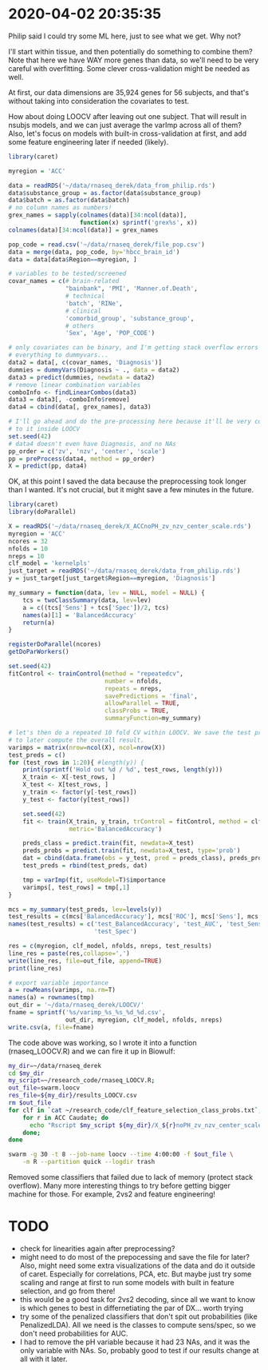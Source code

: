 # 2020-04-02 20:35:35

Philip said I could try some ML here, just to see what we get. Why not?

I'll start within tissue, and then potentially do something to combine them?
Note that here we have WAY more genes than data, so we'll need to be very
careful with overfitting. Some clever cross-validation might be needed as well. 

At first, our data dimensions are 35,924 genes for 56 subjects,
and that's without taking into consideration the covariates to test.

How about doing LOOCV after leaving out one subject. That will result in nsubjs
models, and we can just average the varImp across all of them? Also, let's focus
on models with built-in cross-validation at first, and add some feature
engineering later if needed (likely).

```r
library(caret)

myregion = 'ACC'

data = readRDS('~/data/rnaseq_derek/data_from_philip.rds')
data$substance_group = as.factor(data$substance_group)
data$batch = as.factor(data$batch)
# no column names as numbers!
grex_names = sapply(colnames(data)[34:ncol(data)],
                    function(x) sprintf('grex%s', x))
colnames(data)[34:ncol(data)] = grex_names

pop_code = read.csv('~/data/rnaseq_derek/file_pop.csv')
data = merge(data, pop_code, by='hbcc_brain_id')
data = data[data$Region==myregion, ]

# variables to be tested/screened
covar_names = c(# brain-related
                "bainbank", 'PMI', 'Manner.of.Death',
                # technical
                'batch', 'RINe',
                # clinical
                'comorbid_group', 'substance_group',
                # others
                'Sex', 'Age', 'POP_CODE')

# only covariates can be binary, and I'm getting stack overflow errors sending
# everything to dummyvars...
data2 = data[, c(covar_names, 'Diagnosis')]
dummies = dummyVars(Diagnosis ~ ., data = data2)
data3 = predict(dummies, newdata = data2)
# remove linear combination variables
comboInfo <- findLinearCombos(data3)
data3 = data3[, -comboInfo$remove]
data4 = cbind(data[, grex_names], data3)

# I'll go ahead and do the pre-processing here because it'll be very costly to
# to it inside LOOCV
set.seed(42)
# data4 doesn't even have Diagnosis, and no NAs
pp_order = c('zv', 'nzv', 'center', 'scale')
pp = preProcess(data4, method = pp_order)
X = predict(pp, data4)
```

OK, at this point I saved the data because the preprocessing took longer than I
wanted. It's not crucial, but it might save a few minutes in the future.

```r
library(caret)
library(doParallel)

X = readRDS('~/data/rnaseq_derek/X_ACCnoPH_zv_nzv_center_scale.rds')
myregion = 'ACC'
ncores = 32
nfolds = 10
nreps = 10
clf_model = 'kernelpls'
just_target = readRDS('~/data/rnaseq_derek/data_from_philip.rds')
y = just_target[just_target$Region==myregion, 'Diagnosis']

my_summary = function(data, lev = NULL, model = NULL) {
    tcs = twoClassSummary(data, lev=lev)
    a = c((tcs['Sens'] + tcs['Spec'])/2, tcs)
    names(a)[1] = 'BalancedAccuracy'
    return(a)
}

registerDoParallel(ncores)
getDoParWorkers()

set.seed(42)
fitControl <- trainControl(method = "repeatedcv",
                           number = nfolds,
                           repeats = nreps,
                           savePredictions = 'final',
                           allowParallel = TRUE,
                           classProbs = TRUE,
                           summaryFunction=my_summary)

# let's then do a repeated 10 fold CV within LOOCV. We save the test predictions
# to later compute the overall result.
varimps = matrix(nrow=ncol(X), ncol=nrow(X))
test_preds = c()
for (test_rows in 1:20){ #length(y)) {
    print(sprintf('Hold out %d / %d', test_rows, length(y)))
    X_train <- X[-test_rows, ]
    X_test <- X[test_rows, ]
    y_train <- factor(y[-test_rows])
    y_test <- factor(y[test_rows])

    set.seed(42)
    fit <- train(X_train, y_train, trControl = fitControl, method = clf_model,
                 metric='BalancedAccuracy')

    preds_class = predict.train(fit, newdata=X_test)
    preds_probs = predict.train(fit, newdata=X_test, type='prob')
    dat = cbind(data.frame(obs = y_test, pred = preds_class), preds_probs)
    test_preds = rbind(test_preds, dat)

    tmp = varImp(fit, useModel=T)$importance
    varimps[, test_rows] = tmp[,1]
}

mcs = my_summary(test_preds, lev=levels(y))
test_results = c(mcs['BalancedAccuracy'], mcs['ROC'], mcs['Sens'], mcs['Spec'])
names(test_results) = c('test_BalancedAccuracy', 'test_AUC', 'test_Sens',
                        'test_Spec')

res = c(myregion, clf_model, nfolds, nreps, test_results)
line_res = paste(res,collapse=',')
write(line_res, file=out_file, append=TRUE)
print(line_res)

# export variable importance
a = rowMeans(varimps, na.rm=T)
names(a) = rownames(tmp)
out_dir = '~/data/rnaseq_derek/LOOCV/'
fname = sprintf('%s/varimp_%s_%s_%d_%d.csv',
                out_dir, myregion, clf_model, nfolds, nreps)
write.csv(a, file=fname)
```

The code above was working, so I wrote it into a function (rnaseq_LOOCV.R) and
we can fire it up in Biowulf:

```bash
my_dir=~/data/rnaseq_derek
cd $my_dir
my_script=~/research_code/rnaseq_LOOCV.R;
out_file=swarm.loocv
res_file=${my_dir}/results_LOOCV.csv
rm $out_file
for clf in `cat ~/research_code/clf_feature_selection_class_probs.txt`; do
    for r in ACC Caudate; do
      echo "Rscript $my_script ${my_dir}/X_${r}noPH_zv_nzv_center_scale.rds $r $clf 10 10 8 $res_file;" >> $out_file;
    done;
done

swarm -g 30 -t 8 --job-name loocv --time 4:00:00 -f $out_file \
    -m R --partition quick --logdir trash
```

Removed some classifiers that failed due to lack of memory (protect stack
overflow). Many more interesting things to try before getting bigger machine for
those. For example, 2vs2 and feature engineering!



# TODO
* check for linearities again after preprocessing?
* might need to do most of the prepocessing and save the file for later? Also,
  might need some extra visualizations of the data and do it outside of caret.
  Especially for correlations, PCA, etc. But maybe just try some scaling and
  range at first to run some models with built in feature selection, and go from
  there!
* this would be a good task for 2vs2 decoding, since all we want to know is
  which genes to best in differnetiating the par of DX... worth trying
* try some of the penalized classifiers that don't spit out probabilities (like
  PenalizedLDA). All we need is the classes to compute sens/spec, so we don't
  need probabilities for AUC.
* I had to remove the pH variable because it had 23 NAs, and it was the only
  variable with NAs. So, probably good to test if our results change at all with
  it later.

